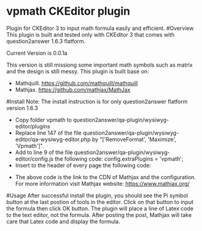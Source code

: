 # vpmath CKEditor plugin
Plugin for CKEditor 3 to input math formula easily and efficient.
#Overview
This plugin is built and tested only with CKEditor 3 that comes with question2answer 1.6.3 flatform.

Current Version is 0.0.1a

This version is still missiong some important math symbols such as matrix and the design is still messy.
This plugin is built base on:
- Mathquill. https://github.com/mathquill/mathquill
- Mathjax.   https://github.com/mathjax/MathJax

#Install
Note: The install instruction is for only question2answer flatform version 1.6.3
- Copy folder vpmath to question2answer/qa-plugin/wysiwyg-editor/plugins
- Replace line 147 of the file question2answer/qa-plugin/wysiwyg-editor/qa-wysiwyg-editor.php by "['RemoveFormat', 'Maximize', 'Vpmath']".
- Add to line 9 of the file question2answer/qa-plugin/wysiwyg-editor/config.js the following code: config.extraPlugins = 'vpmath';
- Insert to the header of every page the following code: 
<script type="text/x-mathjax-config">
  MathJax.Hub.Config({tex2jax: {inlineMath: [['$','$'], ['\\(','\\)']]}});
</script>
<script type="text/javascript"
  src="http://cdn.mathjax.org/mathjax/latest/MathJax.js?config=TeX-AMS-MML_HTMLorMML">
</script>
- The above code is the link to the CDN of Mathjax and the configuration. For more information visit Mathjax website: https://www.mathjax.org/

#Usage
After successful install the plugin, you should see the Pi symbol button at the last postion of tools in the editor. Click on that button to input the formula then click OK button. The plugin will place a line of Latex code to the text editor, not the formula. After posting the post, Mathjax will take care that Latex code and display the formula.

